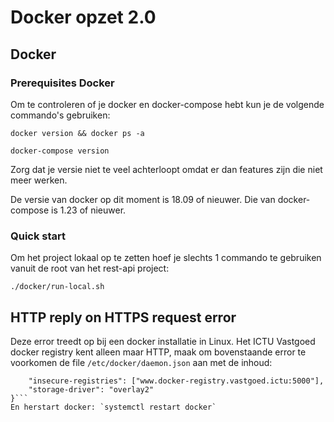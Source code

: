 # Docker opzet 2.0

## Docker

### Prerequisites Docker

Om te controleren of je docker en docker-compose hebt kun je de volgende commando's gebruiken:

`docker version && docker ps -a`

`docker-compose version`

Zorg dat je versie niet te veel achterloopt omdat er dan features zijn die niet meer werken. 

De versie van docker op dit moment is 18.09 of nieuwer. Die van docker-compose is 1.23 of nieuwer.



### Quick start

Om het project lokaal op te zetten hoef je slechts 1 commando te gebruiken vanuit de root van het rest-api project:

`./docker/run-local.sh`



## HTTP reply on HTTPS request error

Deze error treedt op bij een docker installatie in Linux.
Het ICTU Vastgoed docker registry kent alleen maar HTTP, maak om bovenstaande error te voorkomen de file
`/etc/docker/daemon.json` aan met de inhoud:
```{
    "insecure-registries": ["www.docker-registry.vastgoed.ictu:5000"],
    "storage-driver": "overlay2"
}```
En herstart docker: `systemctl restart docker`